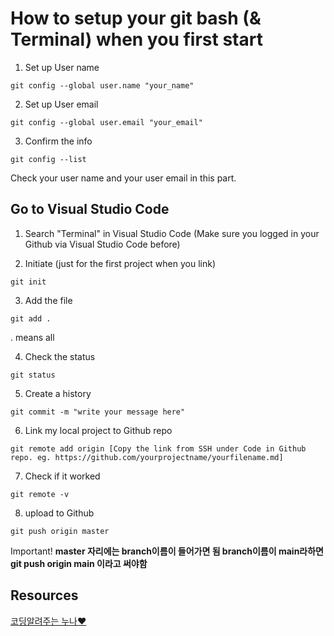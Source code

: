 # How to setup your git bash (& Terminal) when you first start

1. Set up User name
```
git config --global user.name "your_name"
```

2. Set up User email
```
git config --global user.email "your_email"
```

3. Confirm the info
```
git config --list
```
Check your user name and your user email in this part.

## Go to Visual Studio Code
1. Search "Terminal" in Visual Studio Code
(Make sure you logged in your Github via Visual Studio Code before)

2. Initiate (just for the first project when you link)
```
git init
```

3. Add the file
```
git add .
```
. means all

4. Check the status
```
git status
```

5. Create a history
```
git commit -m "write your message here"
```

6. Link my local project to Github repo
```
git remote add origin [Copy the link from SSH under Code in Github repo. eg. https://github.com/yourprojectname/yourfilename.md]
```

7. Check if it worked
```
git remote -v
```

8. upload to Github
```
git push origin master
```
Important! **master 자리에는 branch이름이 들어가면 됨 branch이름이 main라하면 git push origin main 이라고 써야함**


## Resources
[코딩알려주는 누나❤](https://hackmd.io/@oW_dDxdsRoSpl0M64Tfg2g/ByfwpNJ-K)
